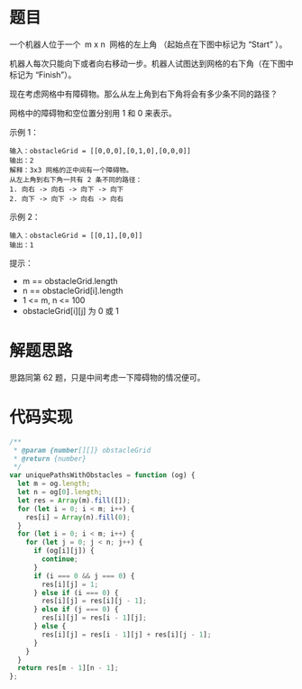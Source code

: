 # 题目

一个机器人位于一个  m x n  网格的左上角 （起始点在下图中标记为 “Start” ）。

机器人每次只能向下或者向右移动一步。机器人试图达到网格的右下角（在下图中标记为 “Finish”）。

现在考虑网格中有障碍物。那么从左上角到右下角将会有多少条不同的路径？

网格中的障碍物和空位置分别用 1 和 0 来表示。

示例 1：

```
输入：obstacleGrid = [[0,0,0],[0,1,0],[0,0,0]]
输出：2
解释：3x3 网格的正中间有一个障碍物。
从左上角到右下角一共有 2 条不同的路径：
1. 向右 -> 向右 -> 向下 -> 向下
2. 向下 -> 向下 -> 向右 -> 向右
```

示例 2：

```
输入：obstacleGrid = [[0,1],[0,0]]
输出：1
```

提示：

- m == obstacleGrid.length
- n == obstacleGrid[i].length
- 1 <= m, n <= 100
- obstacleGrid[i][j] 为 0 或 1

# 解题思路

思路同第 62 题，只是中间考虑一下障碍物的情况便可。

# 代码实现

```javascript
/**
 * @param {number[][]} obstacleGrid
 * @return {number}
 */
var uniquePathsWithObstacles = function (og) {
  let m = og.length;
  let n = og[0].length;
  let res = Array(m).fill([]);
  for (let i = 0; i < m; i++) {
    res[i] = Array(n).fill(0);
  }
  for (let i = 0; i < m; i++) {
    for (let j = 0; j < n; j++) {
      if (og[i][j]) {
        continue;
      }
      if (i === 0 && j === 0) {
        res[i][j] = 1;
      } else if (i === 0) {
        res[i][j] = res[i][j - 1];
      } else if (j === 0) {
        res[i][j] = res[i - 1][j];
      } else {
        res[i][j] = res[i - 1][j] + res[i][j - 1];
      }
    }
  }
  return res[m - 1][n - 1];
};
```
